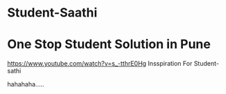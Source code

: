 # Student-Saathi
One Stop Student Solution in Pune
=======
https://www.youtube.com/watch?v=s_-tthrE0Hg
Insspiration For Student-sathi

hahahaha.....

